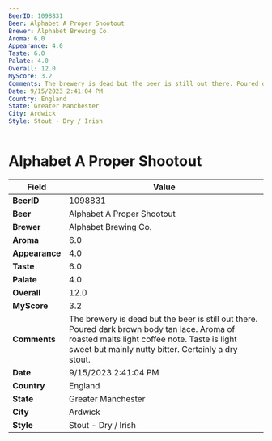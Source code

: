 ```yaml
---
BeerID: 1098831
Beer: Alphabet A Proper Shootout
Brewer: Alphabet Brewing Co.
Aroma: 6.0
Appearance: 4.0
Taste: 6.0
Palate: 4.0
Overall: 12.0
MyScore: 3.2
Comments: The brewery is dead but the beer is still out there. Poured dark brown body tan lace. Aroma of roasted malts light coffee note. Taste is light sweet but mainly nutty bitter. Certainly a dry stout.
Date: 9/15/2023 2:41:04 PM
Country: England
State: Greater Manchester
City: Ardwick
Style: Stout - Dry / Irish
---
```


# Alphabet A Proper Shootout

| Field         | Value |
|---------------|-------|
| **BeerID** | 1098831 |
| **Beer** | Alphabet A Proper Shootout |
| **Brewer** | Alphabet Brewing Co. |
| **Aroma** | 6.0 |
| **Appearance** | 4.0 |
| **Taste** | 6.0 |
| **Palate** | 4.0 |
| **Overall** | 12.0 |
| **MyScore** | 3.2 |
| **Comments** | The brewery is dead but the beer is still out there. Poured dark brown body tan lace. Aroma of roasted malts light coffee note. Taste is light sweet but mainly nutty bitter. Certainly a dry stout.  |
| **Date** | 9/15/2023 2:41:04 PM |
| **Country** | England |
| **State** | Greater Manchester |
| **City** | Ardwick |
| **Style** | Stout - Dry / Irish |
